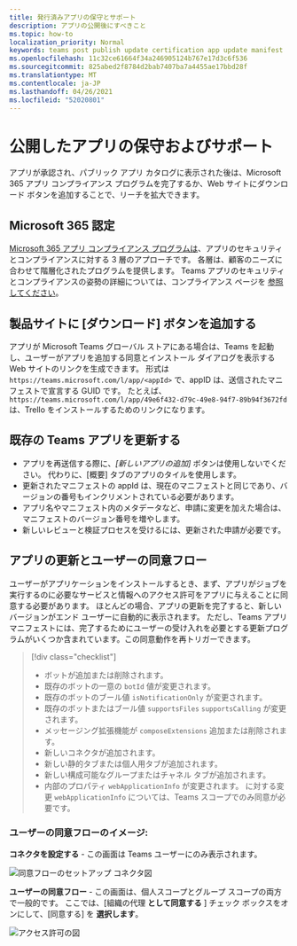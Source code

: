 ```yaml
---
title: 発行済みアプリの保守とサポート
description: アプリの公開後にすべきこと
ms.topic: how-to
localization_priority: Normal
keywords: teams post publish update certification app update manifest
ms.openlocfilehash: 11c32ce61664f34a246905124b767e17d3c6f536
ms.sourcegitcommit: 825abed2f8784d2bab7407ba7a4455ae17bbd28f
ms.translationtype: MT
ms.contentlocale: ja-JP
ms.lasthandoff: 04/26/2021
ms.locfileid: "52020801"
---
```

# <a name="maintain-and-support-your-published-app"></a>公開したアプリの保守およびサポート 

アプリが承認され、パブリック アプリ カタログに表示された後は、Microsoft 365 アプリ コンプライアンス プログラムを完了するか、Web サイトにダウンロード ボタンを追加することで、リーチを拡大できます。

## <a name="microsoft-365-certified"></a>Microsoft 365 認定

[Microsoft 365 アプリ コンプライアンス プログラムは](./application-certification.md)、アプリのセキュリティとコンプライアンスに対する 3 層のアプローチです。 各層は、顧客のニーズに合わせて階層化されたプログラムを提供します。 Teams アプリのセキュリティとコンプライアンスの姿勢の詳細については、コンプライアンス ページを [参照してください](https://docs.microsoft.com/microsoft-365-app-certification/teams/teams-apps)。

## <a name="add-a-download-button-to-your-product-site"></a>製品サイトに [ダウンロード] ボタンを追加する

アプリが Microsoft Teams グローバル ストアにある場合は、Teams を起動し、ユーザーがアプリを追加する同意とインストール ダイアログを表示する Web サイトのリンクを生成できます。
形式は `https://teams.microsoft.com/l/app/<appId>` で、appID は、送信されたマニフェストで宣言する GUID です。
たとえば、`https://teams.microsoft.com/l/app/49e6f432-d79c-49e8-94f7-89b94f3672fd` は、Trello をインストールするためのリンクになります。

## <a name="updating-your-existing-teams-app"></a>既存の Teams アプリを更新する

* アプリを再送信する際に、*[新しいアプリの追加]* ボタンは使用しないでください。 代わりに、[概要] タブのアプリのタイルを使用します。
* 更新されたマニフェストの appId は、現在のマニフェストと同じであり、バージョンの番号もインクリメントされている必要があります。
* アプリ名やマニフェスト内のメタデータなど、申請に変更を加えた場合は、マニフェストのバージョン番号を増やします。
* 新しいレビューと検証プロセスを受けるには、更新された申請が必要です。

## <a name="app-updates-and-the-user-consent-flow"></a>アプリの更新とユーザーの同意フロー

ユーザーがアプリケーションをインストールするとき、まず、アプリがジョブを実行するのに必要なサービスと情報へのアクセス許可をアプリに与えることに同意する必要があります。 ほとんどの場合、アプリの更新を完了すると、新しいバージョンがエンド ユーザーに自動的に表示されます。 ただし、Teams アプリ マニフェストには[](../../../../resources/schema/manifest-schema.md)、完了するためにユーザーの受け入れを必要とする更新プログラムがいくつか含まれています。この同意動作を再トリガーできます。

 >[!div class="checklist"]
>
> * ボットが追加または削除されます。
> * 既存のボットの一意の `botId` 値が変更されます。
> * 既存のボットのブール値 `isNotificationOnly` が変更されます。
> * 既存のボットまたはブール値 `supportsFiles` `supportsCalling` が変更されます。
> * メッセージング拡張機能が `composeExtensions` 追加または削除されます。
> * 新しいコネクタが追加されます。
> * 新しい静的タブまたは個人用タブが追加されます。
> * 新しい構成可能なグループまたはチャネル タブが追加されます。
> * 内部のプロパティ `webApplicationInfo` が変更されます。 に対する変更 `webApplicationInfo` については、Teams スコープでのみ同意が必要です。

### <a name="images-of-user-consent-flow"></a>ユーザーの同意フローのイメージ:

**コネクタを設定する** - この画面は Teams ユーザーにのみ表示されます。

![同意フローのセットアップ コネクタ図](../../../../assets/images/connector-teams-consentflow.png)

**ユーザーの同意フロー** - この画面は、個人スコープとグループ スコープの両方で一般的です。 ここでは、[組織の代理 **として同意する** ] チェック ボックスをオンにして、[同意する] を **選択します**。

![アクセス許可の図](../../../../assets/images/user-consent-flow.png)
